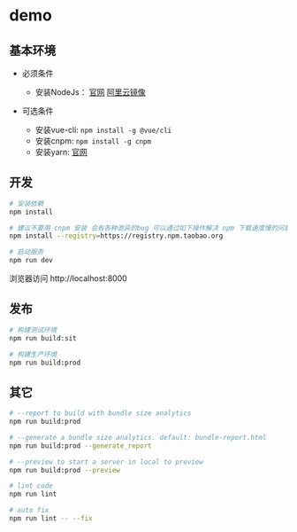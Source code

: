# demo

## 基本环境

- 必须条件
  - 安装NodeJs： [官网](https://nodejs.org)  [阿里云镜像](https://npm.taobao.org/mirrors/node)

- 可选条件
  - 安装vue-cli: `npm install -g @vue/cli`
  - 安装cnpm: `npm install -g cnpm`
  - 安装yarn: [官网](https://yarnpkg.com/)

## 开发

```bash
# 安装依赖
npm install

# 建议不要用 cnpm 安装 会有各种诡异的bug 可以通过如下操作解决 npm 下载速度慢的问题
npm install --registry=https://registry.npm.taobao.org

# 启动服务
npm run dev
```

浏览器访问 http://localhost:8000

## 发布

```bash
# 构建测试环境
npm run build:sit

# 构建生产环境
npm run build:prod
```

## 其它

```bash
# --report to build with bundle size analytics
npm run build:prod

# --generate a bundle size analytics. default: bundle-report.html
npm run build:prod --generate_report

# --preview to start a server in local to preview
npm run build:prod --preview

# lint code
npm run lint

# auto fix
npm run lint -- --fix
```
